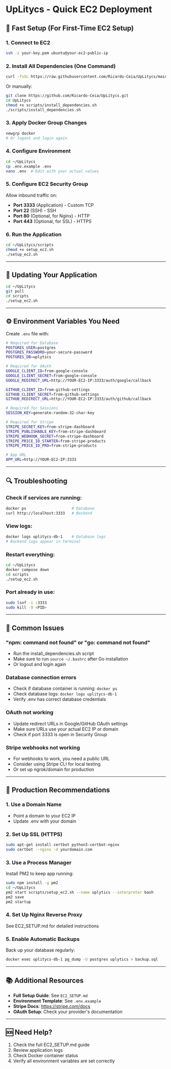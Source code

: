 # UpLitycs - Quick EC2 Deployment

## 🚀 Fast Setup (For First-Time EC2 Setup)

### 1. Connect to EC2
```bash
ssh -i your-key.pem ubuntu@your-ec2-public-ip
```

### 2. Install All Dependencies (One Command)
```bash
curl -fsSL https://raw.githubusercontent.com/Ricardo-Ceia/UpLitycs/main/scripts/install_dependencies.sh | bash
```

Or manually:
```bash
git clone https://github.com/Ricardo-Ceia/UpLitycs.git
cd UpLitycs
chmod +x scripts/install_dependencies.sh
./scripts/install_dependencies.sh
```

### 3. Apply Docker Group Changes
```bash
newgrp docker
# Or logout and login again
```

### 4. Configure Environment
```bash
cd ~/UpLitycs
cp .env.example .env
nano .env  # Edit with your actual values
```

### 5. Configure EC2 Security Group
Allow inbound traffic on:
- **Port 3333** (Application) - Custom TCP
- **Port 22** (SSH) - SSH
- **Port 80** (Optional, for Nginx) - HTTP
- **Port 443** (Optional, for SSL) - HTTPS

### 6. Run the Application
```bash
cd ~/UpLitycs/scripts
chmod +x setup_ec2.sh
./setup_ec2.sh
```

---

## 🔄 Updating Your Application

```bash
cd ~/UpLitycs
git pull
cd scripts
./setup_ec2.sh
```

---

## ⚙️ Environment Variables You Need

Create `.env` file with:

```bash
# Required for Database
POSTGRES_USER=postgres
POSTGRES_PASSWORD=your-secure-password
POSTGRES_DB=uplytics

# Required for OAuth
GOOGLE_CLIENT_ID=from-google-console
GOOGLE_CLIENT_SECRET=from-google-console
GOOGLE_REDIRECT_URL=http://YOUR-EC2-IP:3333/auth/google/callback

GITHUB_CLIENT_ID=from-github-settings
GITHUB_CLIENT_SECRET=from-github-settings  
GITHUB_REDIRECT_URL=http://YOUR-EC2-IP:3333/auth/github/callback

# Required for Sessions
SESSION_KEY=generate-random-32-char-key

# Required for Stripe
STRIPE_SECRET_KEY=from-stripe-dashboard
STRIPE_PUBLISHABLE_KEY=from-stripe-dashboard
STRIPE_WEBHOOK_SECRET=from-stripe-dashboard
STRIPE_PRICE_ID_STARTER=from-stripe-products
STRIPE_PRICE_ID_PRO=from-stripe-products

# App URL
APP_URL=http://YOUR-EC2-IP:3333
```

---

## 🔍 Troubleshooting

### Check if services are running:
```bash
docker ps                    # Database
curl http://localhost:3333   # Backend
```

### View logs:
```bash
docker logs uplitycs-db-1    # Database logs
# Backend logs appear in terminal
```

### Restart everything:
```bash
cd ~/UpLitycs
docker compose down
cd scripts
./setup_ec2.sh
```

### Port already in use:
```bash
sudo lsof -i :3333
sudo kill -9 <PID>
```

---

## 📝 Common Issues

### "npm: command not found" or "go: command not found"
- Run the install_dependencies.sh script
- Make sure to run `source ~/.bashrc` after Go installation
- Or logout and login again

### Database connection errors
- Check if database container is running: `docker ps`
- Check database logs: `docker logs uplitycs-db-1`
- Verify .env has correct database credentials

### OAuth not working
- Update redirect URLs in Google/GitHub OAuth settings
- Make sure URLs use your actual EC2 IP or domain
- Check if port 3333 is open in Security Group

### Stripe webhooks not working
- For webhooks to work, you need a public URL
- Consider using Stripe CLI for local testing
- Or set up ngrok/domain for production

---

## 🎯 Production Recommendations

### 1. Use a Domain Name
- Point a domain to your EC2 IP
- Update .env with your domain

### 2. Set Up SSL (HTTPS)
```bash
sudo apt-get install certbot python3-certbot-nginx
sudo certbot --nginx -d yourdomain.com
```

### 3. Use a Process Manager
Install PM2 to keep app running:
```bash
sudo npm install -g pm2
cd ~/UpLitycs
pm2 start scripts/setup_ec2.sh --name uplytics --interpreter bash
pm2 save
pm2 startup
```

### 4. Set Up Nginx Reverse Proxy
See EC2_SETUP.md for detailed instructions

### 5. Enable Automatic Backups
Back up your database regularly:
```bash
docker exec uplitycs-db-1 pg_dump -U postgres uplytics > backup.sql
```

---

## 📚 Additional Resources

- **Full Setup Guide**: See `EC2_SETUP.md`
- **Environment Template**: See `.env.example`
- **Stripe Docs**: https://stripe.com/docs
- **OAuth Setup**: Check your provider's documentation

---

## 🆘 Need Help?

1. Check the full EC2_SETUP.md guide
2. Review application logs
3. Check Docker container status
4. Verify all environment variables are set correctly
